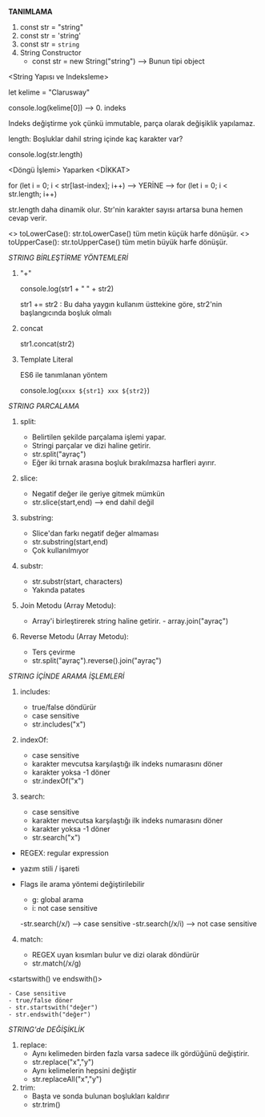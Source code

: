 **TANIMLAMA**

1. const str = "string"
2. const str = 'string'
3. const str = `string`
4. String Constructor
   - const str = new String("string") --> Bunun tipi object

<String Yapısı ve Indeksleme>

let kelime = "Clarusway"

console.log(kelime[0]) --> 0. indeks

Indeks değiştirme yok çünkü immutable, parça olarak değişiklik yapılamaz.

<String Property>

length: Boşluklar dahil string içinde kaç karakter var?

console.log(str.length)

<Döngü İşlemi> Yaparken <DİKKAT>

for (let i = 0; i < str[last-index]; i++) --> YERİNE --> for (let i = 0; i < str.length; i++)

str.length daha dinamik olur. Str'nin karakter sayısı artarsa buna hemen cevap verir.

<> toLowerCase(): str.toLowerCase() tüm metin küçük harfe dönüşür.
<> toUpperCase(): str.toUpperCase() tüm metin büyük harfe dönüşür.

_STRING BİRLEŞTİRME YÖNTEMLERİ_

1. "+"

   console.log(str1 + " " + str2)

   str1 += str2 : Bu daha yaygın kullanım üsttekine göre, str2'nin başlangıcında boşluk olmalı

2. concat

   str1.concat(str2)

3. Template Literal

   ES6 ile tanımlanan yöntem

   console.log(`xxxx ${str1} xxx ${str2}`)

_STRING PARCALAMA_

1. split:
   - Belirtilen şekilde parçalama işlemi yapar.
   - Stringi parçalar ve dizi haline getirir.
   - str.split("ayraç")
   - Eğer iki tırnak arasına boşluk bırakılmazsa harfleri ayırır.
2. slice:
   - Negatif değer ile geriye gitmek mümkün
   - str.slice(start,end) --> end dahil değil
3. substring:
   - Slice'dan farkı negatif değer almaması
   - str.substring(start,end)
   - Çok kullanılmıyor
4. substr:

   - str.substr(start, characters)
   - Yakında patates

5. Join Metodu (Array Metodu):
   - Array'i birleştirerek string haline getirir. - array.join("ayraç")
6. Reverse Metodu (Array Metodu):
   - Ters çevirme
   - str.split("ayraç").reverse().join("ayraç")

_STRING İÇİNDE ARAMA İŞLEMLERİ_

1. includes:

   - true/false döndürür
   - case sensitive
   - str.includes("x")

2. indexOf:

   - case sensitive
   - karakter mevcutsa karşılaştığı ilk indeks numarasını döner
   - karakter yoksa -1 döner
   - str.indexOf("x")

3. search:

   - case sensitive
   - karakter mevcutsa karşılaştığı ilk indeks numarasını döner
   - karakter yoksa -1 döner
   - str.search("x")

<search - indexOf Farkı>

- REGEX: regular expression
- yazım stili / işareti
- Flags ile arama yöntemi değiştirilebilir

  - g: global arama
  - i: not case sensitive

  -str.search(/x/) --> case sensitive
  -str.search(/x/i) --> not case sensitive

4. match:

   - REGEX uyan kısımları bulur ve dizi olarak döndürür
   - str.match(/x/g)

<startswith() ve endswith()>

    - Case sensitive
    - true/false döner
    - str.startswith("değer")
    - str.endswith("değer")

_STRING'de DEĞİŞİKLİK_

1. replace:
   - Aynı kelimeden birden fazla varsa sadece ilk gördüğünü değiştirir.
   - str.replace("x","y")
   - Aynı kelimelerin hepsini değiştir
   - str.replaceAll("x","y")
2. trim:
   - Başta ve sonda bulunan boşlukları kaldırır
   - str.trim()
